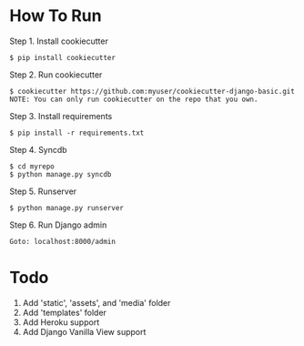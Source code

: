 How To Run
==========

Step 1. Install cookiecutter
```   
$ pip install cookiecutter      
```
Step 2. Run cookiecutter 
```
$ cookiecutter https://github.com:myuser/cookiecutter-django-basic.git
NOTE: You can only run cookiecutter on the repo that you own.
```
Step 3. Install requirements
```
$ pip install -r requirements.txt
```

Step 4. Syncdb
```
$ cd myrepo
$ python manage.py syncdb
```
Step 5. Runserver
```    
$ python manage.py runserver
```
Step 6. Run Django admin
```
Goto: localhost:8000/admin
```
Todo
=====
1. Add 'static', 'assets', and 'media' folder
2. Add 'templates' folder
1. Add Heroku support
2. Add Django Vanilla View support
